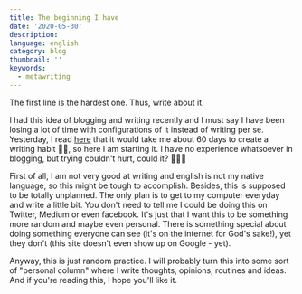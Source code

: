 ```yaml
---
title: The beginning I have 
date: '2020-05-30'
description: 
language: english
category: blog
thumbnail: ''
keywords:
  - metawriting
---
```


The first line is the hardest one. Thus, write about it.

I had this idea of blogging and writing recently and I must say I have been losing a lot of time with configurations of it instead of writing per se. Yesterday, I read [here][medium writing $10000] that it would take me about 60 days to create a writing habit ✍🏻, so here I am starting it. I have no experience whatsoever in blogging, but trying couldn't hurt, could it? 🤷🏼‍♂️

First of all, I am not very good at writing and english is not my native language, so this might be tough to accomplish. Besides, this is supposed to be totally unplanned. The only plan is to get to my computer everyday and write a little bit. You don't need to tell me I could be doing this on Twitter, Medium or even facebook. It's just that I want this to be something more random and maybe even personal. There is something special about doing something everyone can see (it's on the internet for God's sake!), yet they don't (this site doesn't even show up on Google - yet).

Anyway, this is just random practice. I will probably turn this into some sort of "personal column" where I write thoughts, opinions, routines and ideas. And if you're reading this, I hope you'll like it.

[medium writing $10000]: https://medium.com/better-marketing/i-will-teach-you-how-to-make-your-first-10-000-from-writing-51e7830185c8
